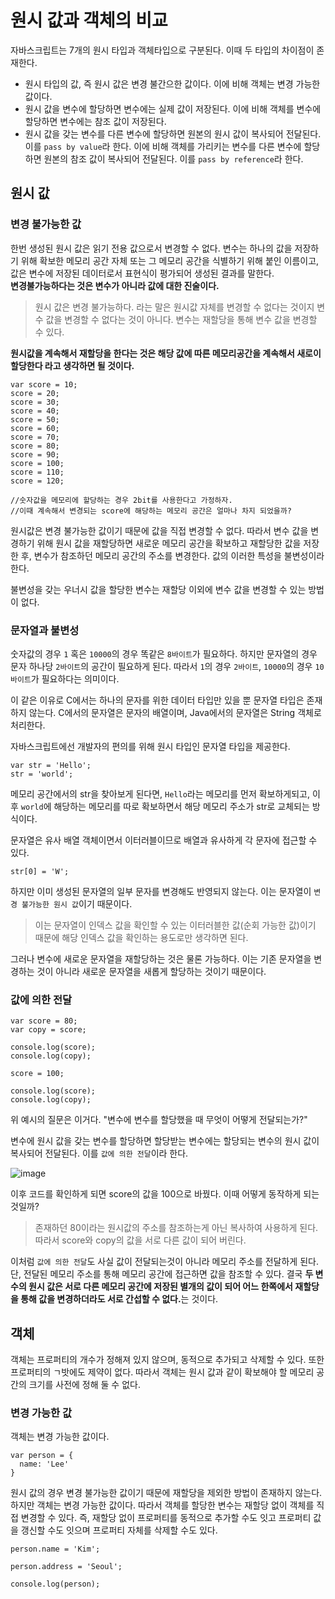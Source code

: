 # 원시 값과 객체의 비교
자바스크립트는 7개의 원시 타입과 객체타입으로 구분된다. 이때 두 타입의 차이점이 존재한다.
- 원시 타입의 값, 즉 원시 값은 변경 불간으한 값이다. 이에 비해 객체는 변경 가능한 값이다.
- 원시 값을 변수에 할당하면 변수에는 실제 값이 저장된다. 이에 비해 객체를 변수에 할당하면 변수에는 참조 값이 저장된다.
- 원시 값을 갖는 변수를 다른 변수에 할당하면 원본의 원시 값이 복사되어 전달된다. 이를 `pass by value`라 한다. 이에 비해 객체를 가리키는 변수를 다른 변수에 할당하면 원본의 참조 값이 복사되어 전달된다. 이를 `pass by reference`라 한다.


## 원시 값 
### 변경 불가능한 값
한번 생성된 원시 값은 읽기 전용 값으로서 변경할 수 없다.
변수는 하나의 값을 저장하기 위해 확보한 메모리 공간 자체 또는 그 메모리 공간을 식별하기 위해 붙인 이름이고, 값은 변수에 저장된 데이터로서 표현식이 평가되어 생성된 결과를 말한다.<br>
<b>변경불가능하다는 것은 변수가 아니라 값에 대한 진술이다.</b>

> 원시 값은 변경 불가능하다. 라는 말은 원시값 자체를 변경할 수 없다는 것이지 변수 값을 변경할 수 없다는 것이 아니다. 변수는 재할당을 통해 변수 값을 변경할 수 있다.

<b>원시값을 계속해서 재할당을 한다는 것은 해당 값에 따른 메모리공간을 계속해서 새로이 할당한다 라고 생각하면 될 것이다.</b>

```
var score = 10;
score = 20;
score = 30;
score = 40;
score = 50;
score = 60;
score = 70;
score = 80;
score = 90;
score = 100;
score = 110;
score = 120;

//숫자값을 메모리에 할당하는 경우 2bit를 사용한다고 가정하자.
//이때 계속해서 변경되는 score에 해당하는 메모리 공간은 얼마나 차지 되었을까?
```

원시값은 변경 불가능한 값이기 때문에 값을 직접 변경할 수 없다.
따라서 변수 값을 변경하기 위해 원시 값을 재할당하면 새로운 메모리 공간을 확보하고 재할당한 값을 저장한 후, 변수가 참조하던 메모리 공간의 주소를 변경한다. 
값의 이러한 특성을 불변성이라 한다.

불변성을 갖는 우너시 값을 할당한 변수는 재할당 이외에 변수 값을 변경할 수 있는 방법이 없다.

### 문자열과 불변성
숫자값의 경우 `1` 혹은 `10000`의 경우 똑같은 `8바이트`가 필요하다. 하지만 문자열의 경우 문자 하나당 `2바이트`의 공간이 필요하게 된다. 따라서 `1`의 경우 `2바이트`, `10000`의 경우 `10바이트`가 필요하다는 의미이다.

이 같은 이유로 C에서는 하나의 문자를 위한 데이터 타입만 있을 뿐 문자열 타입은 존재하지 않는다. C에서의 문자열은 문자의 배열이며, Java에서의 문자열은 String 객체로 처리한다.

자바스크립트에선 개발자의 편의를 위해 원시 타입인 문자열 타입을 제공한다.
```
var str = 'Hello';
str = 'world';
```
메모리 공간에서의 str을 찾아보게 된다면, `Hello`라는 메모리를 먼저 확보하게되고, 이후 `world`에 해당하는 메모리를 따로 확보하면서 해당 메모리 주소가 str로 교체되는 방식이다.

문자열은 유사 배열 객체이면서 이터러블이므로 배열과 유사하게 각 문자에 접근할 수 있다.
```
str[0] = 'W';

```
하지만 이미 생성된 문자열의 일부 문자를 변경해도 반영되지 않는다. 이는 문자열이 `변경 불가능한 원시 값`이기 때문이다.

> 이는 문자열이 인덱스 값을 확인할 수 있는 이터러블한 값(순회 가능한 값)이기 때문에 해당 인덱스 값을 확인하는 용도로만 생각하면 된다.

그러나 변수에 새로운 문자열을 재할당하는 것은 물론 가능하다. 이는 기존 문자열을 변경하는 것이 아니라 새로운 문자열을 새롭게 할당하는 것이기 때문이다.

### 값에 의한 전달
```
var score = 80;
var copy = score;

console.log(score);
console.log(copy);

score = 100;

console.log(score);
console.log(copy);

```

위 예시의 질문은 이거다. "변수에 변수를 할당했을 때 무엇이 어떻게 전달되는가?"

변수에 원시 값을 갖는 변수를 할당하면 할당받는 변수에는 할당되는 변수의 원시 값이 복사되어 전달된다. 이를 `값에 의한 전달`이라 한다.

![image](https://user-images.githubusercontent.com/62691610/183318142-087f8950-aaff-49b1-a5be-4cc08fd559ac.png)

이후 코드를 확인하게 되면 score의 값을 100으로 바꿨다. 이때 어떻게 동작하게 되는것일까?

> 존재하던 80이라는 원시값의 주소를 참조하는게 아닌 복사하여 사용하게 된다. 따라서 score와 copy의 값을 서로 다른 값이 되어 버린다.

이처럼 `값에 의한 전달`도 사실 값이 전달되는것이 아니라 메모리 주소를 전달하게 된다. 단, 전달된 메모리 주소를 통해 메모리 공간에 접근하면 값을 참조할 수 있다.
결국 <b>두 변수의 원시 값은 서로 다른 메모리 공간에 저장된 별개의 값이 되어 어느 한쪽에서 재할당을 통해 값을 변경하더라도 서로 간섭할 수 없다.</b>는 것이다.


## 객체

객체는 프로퍼티의 개수가 정해져 있지 않으며, 동적으로 추가되고 삭제할 수 있다. 또한 프로퍼티의 ㄱ밧에도 제약이 없다. 따라서 객체는 원시 값과 같이 확보해야 할 메모리 공간의 크기를 사전에 정해 둘 수 없다.


### 변경 가능한 값
객체는 변경 가능한 값이다.
```
var person = {
  name: 'Lee'
}
```
원시 값의 경우 변경 불가능한 값이기 때문에 재할당을 제외한 방법이 존재하지 않는다. 하지만 객체는 변경 가능한 값이다. 따라서 객체를 할당한 변수는 재할당 없이 객체를 직접 변경할 수 있다. 즉, 재할당 없이 프로퍼티를 동적으로 추가할 수도 잇고 프로퍼티 값을 갱신할 수도 잇으며 프로퍼티 자체를 삭제할 수도 있다.

```
person.name = 'Kim';

person.address = 'Seoul';

console.log(person);


```



